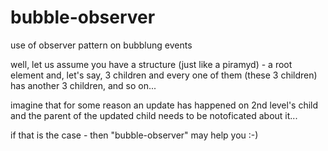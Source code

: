 # bubble-observer
use of observer pattern on bubblung events

well, let us assume you have a structure (just like a piramyd) - a root element and, let's say, 3 children and every one of them (these 3 children) has another 3 children, and so on...

imagine that for some reason an update has happened on 2nd level's child and the parent of the updated child needs to be notoficated about it...

if that is the case - then "bubble-observer" may help you :-)
